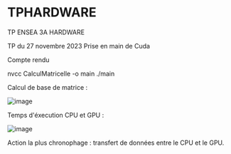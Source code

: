 # TPHARDWARE
TP ENSEA 3A HARDWARE


TP du 27 novembre 2023
Prise en main de Cuda


Compte rendu 

nvcc CalculMatricelle -o main
./main 


Calcul de base de matrice : 

![image](https://github.com/PriscaCarnot/TPHARDWARE/assets/118208053/f701d992-dc4f-4f12-9d4f-70efc47a8273)

Temps d'éxecution CPU et GPU : 

![image](https://github.com/PriscaCarnot/TPHARDWARE/assets/118208053/20b85af1-86aa-4515-a99d-a1feed5d32d8)

Action la plus chronophage : transfert de données entre le CPU et le GPU.
